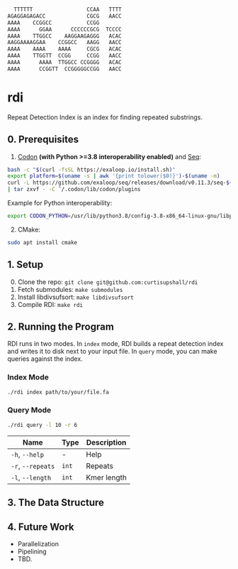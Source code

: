 ```bash
  TTTTTT                 CCAA   TTTT
AGAGGAGAGACC             CGCG   AACC
AAAA    CCGGCC           CCGG 
AAAA      GGAA      CCCCCCGCG  TCCCC
AAAA    TTGGCC    AAGGAAGAGGG   ACAC
AAGGAAAAGGAA    CCGGCC   AAGG   AACC
AAAA    AAAA    AAAA     CGCG   ACAC
AAAA    TTGGTT  CCGG     CCGG   AACC
AAAA      AAAA  TTGGCC CCGGGG   ACAC
AAAA      CCGGTT  CCGGGGGCCGG   AACC
```

# rdi
Repeat Detection Index is an index for finding repeated substrings.

## 0. Prerequisites
 1. [Codon](https://docs.exaloop.io/codon/) **(with Python >=3.8 interoperability enabled)** and [Seq](https://docs.seq-lang.org/):

```bash
bash -c "$(curl -fsSL https://exaloop.io/install.sh)"
export platform=$(uname -s | awk '{print tolower($0)}')-$(uname -m)
curl -L https://github.com/exaloop/seq/releases/download/v0.11.3/seq-${platform}.tar.gz \
| tar zxvf - -C ˜/.codon/lib/codon/plugins
```

Example for Python interoperability:
```bash
export CODON_PYTHON=/usr/lib/python3.8/config-3.8-x86_64-linux-gnu/libpython3.8.so
```

 2. CMake:

```bash
sudo apt install cmake
```

## 1. Setup
 0. Clone the repo: `git clone git@github.com:curtisupshall/rdi`
 1. Fetch submodules: `make submodules`
 2. Install libdivsufsort: `make libdivsufsort`
 3. Compile RDI: `make rdi`

## 2. Running the Program
RDI runs in two modes. In `index` mode, RDI builds a repeat detection index and writes it to disk next to your input file. In `query` mode, you can make
queries against the index.

### Index Mode

```bash
./rdi index path/to/your/file.fa
```

### Query Mode

```bash
./rdi query -l 10 -r 6
```

|Name|Type|Description
|----|----|-----------
|`-h`, `--help`| - |Help
|`-r`, `--repeats`|`int`|Repeats
|`-l`, `--length`|`int`|Kmer length

## 3. The Data Structure

## 4. Future Work
 - Parallelization
 - Pipelining
 - TBD.
